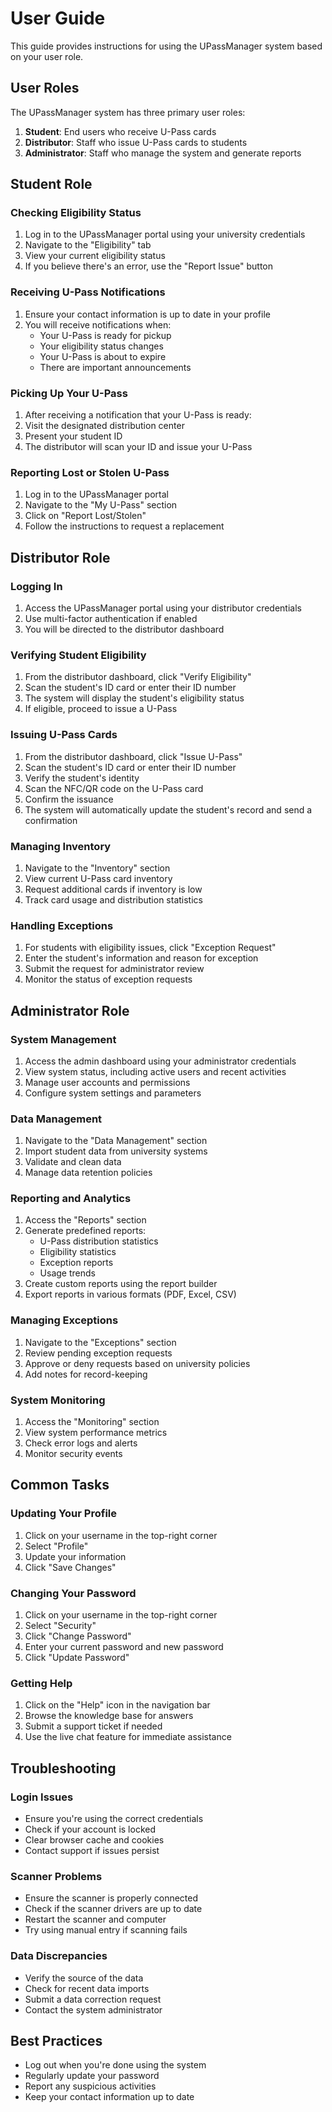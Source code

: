 # User Guide

This guide provides instructions for using the UPassManager system based on your user role.

## User Roles

The UPassManager system has three primary user roles:

1. **Student**: End users who receive U-Pass cards
2. **Distributor**: Staff who issue U-Pass cards to students
3. **Administrator**: Staff who manage the system and generate reports

## Student Role

### Checking Eligibility Status

1. Log in to the UPassManager portal using your university credentials
2. Navigate to the "Eligibility" tab
3. View your current eligibility status
4. If you believe there's an error, use the "Report Issue" button

### Receiving U-Pass Notifications

1. Ensure your contact information is up to date in your profile
2. You will receive notifications when:
   - Your U-Pass is ready for pickup
   - Your eligibility status changes
   - Your U-Pass is about to expire
   - There are important announcements

### Picking Up Your U-Pass

1. After receiving a notification that your U-Pass is ready:
2. Visit the designated distribution center
3. Present your student ID
4. The distributor will scan your ID and issue your U-Pass

### Reporting Lost or Stolen U-Pass

1. Log in to the UPassManager portal
2. Navigate to the "My U-Pass" section
3. Click on "Report Lost/Stolen"
4. Follow the instructions to request a replacement

## Distributor Role

### Logging In

1. Access the UPassManager portal using your distributor credentials
2. Use multi-factor authentication if enabled
3. You will be directed to the distributor dashboard

### Verifying Student Eligibility

1. From the distributor dashboard, click "Verify Eligibility"
2. Scan the student's ID card or enter their ID number
3. The system will display the student's eligibility status
4. If eligible, proceed to issue a U-Pass

### Issuing U-Pass Cards

1. From the distributor dashboard, click "Issue U-Pass"
2. Scan the student's ID card or enter their ID number
3. Verify the student's identity
4. Scan the NFC/QR code on the U-Pass card
5. Confirm the issuance
6. The system will automatically update the student's record and send a confirmation

### Managing Inventory

1. Navigate to the "Inventory" section
2. View current U-Pass card inventory
3. Request additional cards if inventory is low
4. Track card usage and distribution statistics

### Handling Exceptions

1. For students with eligibility issues, click "Exception Request"
2. Enter the student's information and reason for exception
3. Submit the request for administrator review
4. Monitor the status of exception requests

## Administrator Role

### System Management

1. Access the admin dashboard using your administrator credentials
2. View system status, including active users and recent activities
3. Manage user accounts and permissions
4. Configure system settings and parameters

### Data Management

1. Navigate to the "Data Management" section
2. Import student data from university systems
3. Validate and clean data
4. Manage data retention policies

### Reporting and Analytics

1. Access the "Reports" section
2. Generate predefined reports:
   - U-Pass distribution statistics
   - Eligibility statistics
   - Exception reports
   - Usage trends
3. Create custom reports using the report builder
4. Export reports in various formats (PDF, Excel, CSV)

### Managing Exceptions

1. Navigate to the "Exceptions" section
2. Review pending exception requests
3. Approve or deny requests based on university policies
4. Add notes for record-keeping

### System Monitoring

1. Access the "Monitoring" section
2. View system performance metrics
3. Check error logs and alerts
4. Monitor security events

## Common Tasks

### Updating Your Profile

1. Click on your username in the top-right corner
2. Select "Profile"
3. Update your information
4. Click "Save Changes"

### Changing Your Password

1. Click on your username in the top-right corner
2. Select "Security"
3. Click "Change Password"
4. Enter your current password and new password
5. Click "Update Password"

### Getting Help

1. Click on the "Help" icon in the navigation bar
2. Browse the knowledge base for answers
3. Submit a support ticket if needed
4. Use the live chat feature for immediate assistance

## Troubleshooting

### Login Issues

- Ensure you're using the correct credentials
- Check if your account is locked
- Clear browser cache and cookies
- Contact support if issues persist

### Scanner Problems

- Ensure the scanner is properly connected
- Check if the scanner drivers are up to date
- Restart the scanner and computer
- Try using manual entry if scanning fails

### Data Discrepancies

- Verify the source of the data
- Check for recent data imports
- Submit a data correction request
- Contact the system administrator

## Best Practices

- Log out when you're done using the system
- Regularly update your password
- Report any suspicious activities
- Keep your contact information up to date
